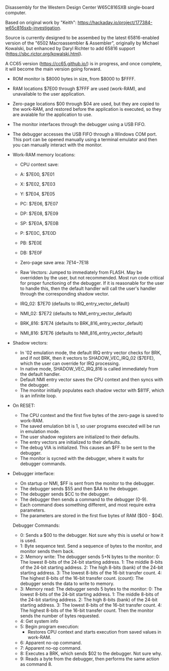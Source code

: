 Disassembly for the Western Design Center W65C816SXB single-board computer.

Based on original work by "Keith": https://hackaday.io/project/177384-w65c816sxb-investigation.

Source is currently designed to be assembed by the latest 65816-enabled version of the
"6502 Macroassembler & Assembler", originally by Michael Kowalski, but enhanced by Daryl
Richter to add 65816 support (https://sbc.rictor.org/kowalski.html).

A CC65 version (https://cc65.github.io/) is in progress, and once complete, it will become the main
version going forward.

* ROM monitor is $8000 bytes in size, from $8000 to $FFFF.
* RAM locations $7E00 through $7FFF are used (work-RAM), and unavailable to the user application.
* Zero-page locations $00 through $04 are used, but they are copied to the work-RAM, and restored
  before the application is executed, so they are avaiable for the application to use.
* The monitor interfaces through the debugger using a USB FIFO.
* The debugger accesses the USB FIFO through a Windows COM port. This port can be opened manually
  using a terminal emulator and then you can manually interact with the monitor.

* Work-RAM memory locations:

	* CPU context save:
	* A:	$7E00, $7E01
	* X:	$7E02, $7E03
	* Y:	$7E04, $7E05
	* PC:	$7E06, $7E07
	* DP:	$7E08, $7E09
	* SP:	$7E0A, $7E0B
	* P:	$7E0C, $7E0D
	* PB:	$7E0E
	* DB:	$7E0F

	* Zero-page save area: $7E14-$7E18

	* Raw Vectors: Jumped to immediately from FLASH. May be overridden by the user, but not
		recommended. Most run code critical for proper functioning of the debugger. If
		it is reasonable for the user to handle this, then the default handler will call
		the user's handler through the corresponding shadow vector.
	* IRQ_02:	$7E70 (defaults to IRQ_entry_vector_default)
	* NMI_02:	$7E72 (defaults to NMI_entry_vector_default)
	* BRK_816:	$7E74 (defaults to BRK_816_entry_vector_default)
	* NMI_816:	$7E76 (defaults to NMI_816_entry_vector_default)

* Shadow vectors:

	* In '02 emulation mode, the default IRQ entry vector checks for BRK, and if not BRK, then
	  it vectors to SHADOW_VEC_IRQ_02 ($7EFE), which the user can override for IRQ processing.
	* In native mode, SHADOW_VEC_IRQ_816 is called immediately from the default handler.
	* Default NMI entry vector saves the CPU context and then syncs with the debugger.
	* The monitor initially populates each shadow vector with $811F, which is an infinite loop.

* On RESET:

	* The CPU context and the first five bytes of the zero-page is saved to work-RAM.
	* The saved emulation bit is 1, so user programs executed will be run in emulation mode.
	* The user shadow registers are initialized to their defaults.
	* The entry vectors are initialized to their defaults.
	* The debug VIA is initialized. This causes an $FF to be sent to the debugger.
	* The monitor is sycned with the debugger, where it waits for debugger commands.

* Debugger interface:

	* On startup or NMI, $FF is sent from the monitor to the debugger.
	* The debugger sends $55 and then $AA to the debugger.
	* The debugger sends $CC to the debugger.
	* The debugger then sends a command to the debugger (0-9).
	* Each command does something different, and most require extra parameters.
	* The parameters are stored in the first five bytes of RAM ($00 - $04).

	Debugger Commands:
	* 0: Sends a $00 to the debugger. Not sure why this is useful or how it is used.
	* 1: Byte sequence test. Send a sequence of bytes to the monitor, and monitor sends them back.
	* 2: Memory write:
		The debugger sends 5+N bytes to the monitor:
		0: The lowest 8-bits of the 24-bit starting address.
		1: The middle 8-bits of the 24-bit starting address.
		2: The high 8-bits (bank) of the 24-bit starting address.
		3: The lowest 8-bits of the 16-bit transfer count.
		4: The highest 8-bits of the 16-bit transfer count.
		(count): The debugger sends the data to write to memory.
	* 3: Memory read:
		The debugger sends 5 bytes to the monitor:
		0: The lowest 8-bits of the 24-bit starting address.
		1: The middle 8-bits of the 24-bit starting address.
		2: The high 8-bits (bank) of the 24-bit starting address.
		3: The lowest 8-bits of the 16-bit transfer count.
		4: The highest 8-bits of the 16-bit transfer count.
		Then the monitor sends the number of bytes requested.
	* 4: Get system info
	* 5: Begin program execution:
		* Restores CPU context and starts execution from saved values in work-RAM.
	* 6: Apparent no-op command.
	* 7: Apparent no-op command.
	* 8: Executes a BRK, which sends $02 to the debugger. Not sure why.
	* 9: Reads a byte from the debugger, then performs the same action as command 8.
